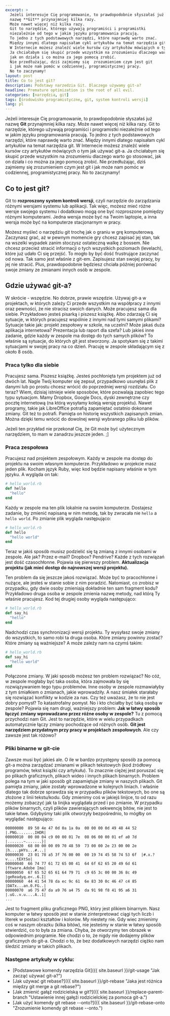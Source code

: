 ```yaml
---
excerpt: >
  Jeżeli interesuje Cię programowanie, to prawdopodobnie słyszałaś już
  nazwę **Git** przynajmniej kilka razy.
  Może nawet więcej niż kilka razy.
  Git to narzędzie, którego używają programiści i programistki
  niezależnie od tego w jakim języku programowania pracują.
  To jedno z tych podstawowych narzędzi, które naprawdę warto znać.
  Między innymi dlatego napisałam cykl artykułów na temat narzędzia git.
  W Internecie możesz znaleźć wiele kursów czy artykułów mówiących o tym jak używać git-a.
  Ja chciałabym się skupić przede wszystkim na zrozumieniu dlaczego warto go stosować,
  jak on działa i co można za jego pomocą zrobić.
  Nie przedłużając, dziś zajmiemy się  zrozumieniem czym jest git
  i jak może nam pomóc w codziennej, programistycznej pracy.
  No to zaczynamy!
layout: post
title: Co to jest git?
description: Podstawy narzedzia Git. Dlaczego używamy git-a?
headline: Premature optimization is the root of all evil.
categories: [narzędzia, git]
tags: [środowisko programistyczne, git, system kontroli wersji]
lang: pl
---
```


Jeżeli interesuje Cię programowanie, to prawdopodobnie słyszałaś już nazwę **Git** przynajmniej kilka razy. Może nawet więcej niż kilka razy. Git to narzędzie, którego używają programiści i programistki niezależnie od tego w jakim języku programowania pracują. To jedno z tych podstawowych narzędzi, które naprawdę warto znać. Między innymi dlatego napisałam cykl artykułów na temat narzędzia git. W Internecie możesz znaleźć wiele kursów czy artykułów mówiących o tym jak używać git-a. Ja chciałabym się skupić przede wszystkim na zrozumieniu dlaczego warto go stosować, jak on działa i co można za jego pomocą zrobić. Nie przedłużając, dziś zajmiemy się  zrozumieniem czym jest git i jak może nam pomóc w codziennej, programistycznej pracy. No to zaczynamy!

## Co to jest git?

Git to **rozproszony system kontroli wersji**, czyli narzędzie do zarządzania różnymi wersjami systemu lub aplikacji. Tak więc, możesz mieć różne wersje swojego systemu i dodatkowo mogą one być rozproszone pomiędzy różnymi komputerami. Jedna wersja może być na Twoim laptopie, a inna wersja może być na komputerze stacjonarnym w pracy.

Możesz myśleć o narzędziu git trochę jak o graniu w grę komputerową. Zaczynasz grać, aż w pewnym momencie gry chcesz zapisać jej stan, tak na wszelki wypadek zanim stoczysz ostateczną walkę z bossem. Nie chcesz przecież stracić informacji o tych wszystkich poziomach (levelach), które już udało Ci się przejść. To mogło by być dość frustrujące zaczynać od nowa. Tak samo jest właśnie z git-em. Zapisujesz stan swojej pracy, by jej nie stracić. Plus, prawdopodobnie będziesz chciała później porównać swoje zmiany ze zmianami innych osób w zespole.

## Gdzie używać git-a?

W skrócie - wszędzie. No dobrze, prawie wszędzie. Używaj git-a w projektach, w których zależy Ci przede wszystkim na współpracy z innymi oraz pewności, że nie stracisz swoich danych. Może pracujesz sama dla siebie. Przykładowo jesteś pisarką i piszesz książkę. Albo zdarzają Ci się sytuacje, w których pracujesz wspólnie z innymi nad tymi samymi plikami? Sytuacje takie jak: projekt zespołowy w szkole, na uczelni? Może jakaś duża aplikacja internetowa? Prezentacja lub raport dla szefa? Lub jakieś inne zadanie, gdzie każdy w zespole ma dostęp do tych samych plików? To właśnie są sytuacje, do których git jest stworzony. Ja spotykam się z takimi sytuacjami w swojej pracy na co dzień. Pracuję w zespole składającym się z około 8 osób.

### Praca tylko dla siebie

Pracujesz sama. Piszesz książkę. Jesteś pochłonięta tym projektem już od dwóch lat. Nagle Twój komputer się zepsuł, przypadkowo usunęłaś plik z danymi lub po prostu chcesz wrócić do poprzedniej wersji rozdziału. Co teraz? Wiem, dzisiaj istnieje wiele sposobów, które pozwalają zapobiec tego typu sytuacjom. Mamy Dropbox, Google Docs, dyski zewnętrzne czy pocztę internetową (na którą wysyłamy koleją wersję projektu). Nawet programy, takie jak LibreOffice potrafią zapamiętać ostatnio dokonane zmiany. Git też to potrafi. Pamięta on historię wszystkich zapisanych zmian. Można dzięki temu wrócić do dowolnej wersji wybranego pliku lub plików.

Jeżeli ten przykład nie przekonał Cię, że Git może być użytecznym narzędziem, to mam w zanadrzu jeszcze jeden. ;]

### Praca zespołowa

Pracujesz nad projektem zespołowym. Każdy w zespole ma dostęp do projektu na swoim własnym komputerze. Przykładowo w projekcie masz jeden plik. Kocham język Ruby, więc kod będzie napisany właśnie w tym języku. A wygląda on tak:

```ruby
# hello_world.rb
def hello
  "hello"
end
```

Każdy w zespole ma ten plik lokalnie na swoim komputerze. Dostajesz zadanie, by zmienić napisaną w nim metodę, tak by zwracała nie `hello` a `hello world`. Po zmianie plik wygląda następująco:

```ruby
# hello_world.rb
def hello
  "hello world"
end
```

Teraz w jakiś sposób musisz podzielić się tą zmianą z innymi osobami w zespole. Ale jak? Przez e-mail? Dropbox? Pendrive? Każde z tych rozwiązań jest dość czasochłonne. Pojawia się pierwszy problem. **Aktualizacja projektu (jak mieć dostęp do najnowszej wersji projektu).**

Ten problem da się jeszcze jakoś rozwiązać. Może być to pracochłonne i nużące, ale jesteś w stanie sobie z nim poradzić. Natomiast, co zrobisz w przypadku, gdy dwie osoby zmieniają dokładnie ten sam fragment kodu? Przykładowo druga osoba w zespole zmienia nazwę metody, nad którą Ty właśnie pracujesz. Kod tej drugiej osoby wygląda następująco:

```ruby
# hello_world.rb
def say_hi
  "hello"
end
```

Nadchodzi czas synchronizacji wersji projektu. Ty wysyłasz swoje zmiany do wszystkich, to samo robi ta druga osoba. Które zmiany powinny zostać? Które zmiany są ważniejsze? A może zależy nam na czymś takim:

```ruby
# hello_world.rb
def say_hi
  "hello world"
end
```

Połączone zmiany. W jaki sposób możesz ten problem rozwiązać? No cóż, w zespole mogłaby być taka osoba, która zajmowała by się rozwiązywaniem tego typu problemów. Inne osoby w zespole rozmawiałyby z tym śmiałkiem o zmianach, jakie wprowadziły. A nasz śmiałek starałaby się rozwiązać konflikty w kodzie za nas. Czy też uważasz, że to nie jest dobry pomysł? To katastrofalny pomysł. No i kto chciałby być taką osobą w zespole? Pojawia się nam drugi, ważniejszy problem: **Jak w łatwy sposób łączyć zmiany wprowadzane przez różne osoby w zespole?** Tu z pomocą przychodzi nam Git. Jest to narzędzie, które w wielu przypadkach automatycznie łączy zmiany pochodzące od różnych osób. **Git jest narzędziem przydatnym przy pracy w projektach zespołowych**. Ale czy zawsze jest tak różowo?

### Pliki binarne w git-cie

Zawsze musi być jakieś ale. O ile w bardzo przystępny sposób za pomocą git-a można zarządzać zmianami w plikach tekstowych (kod źródłowy programów, tekst książki czy artykułu). To znacznie ciężej jest poruszać się po plikach graficznych, plikach wideo i innych plikach binarnych. Problem polega na tym w jaki sposób git zapamiętuje zmiany w naszych plikach. Git pamięta zmiany, jakie zostały wprowadzone w kolejnych liniach. I właśnie dlatego tak dobrze sprawdza się w przypadku plików tekstowych, bo one są złożone z linii tekstu/kodu. Gdy zmienimy coś w jakiejś linijce, to od razu możemy zobaczyć jak ta linijka wyglądała przed i po zmianie. W przypadku plików binarnych, czyli plików zawierających sekwencję bitów, nie jest to takie łatwe. Gdybyśmy taki plik otworzyły bezpośrednio, to mógłby on wyglądać następująco:

```
00000000  89 50 4e 47 0d 0a 1a 0a  00 00 00 0d 49 48 44 52  |.PNG........IHDR|
00000010  00 00 04 c9 00 00 01 7e  08 06 00 00 01 ef a0 7d  |.......~.......}|
00000020  68 00 00 00 09 70 48 59  73 00 00 2e 23 00 00 2e  |h....pHYs...#...|
00000030  23 01 78 a5 3f 76 00 00  00 19 74 45 58 74 53 6f  |#.x.?v....tEXtSo|
00000040  66 74 77 61 72 65 00 41  64 6f 62 65 20 49 6d 61  |ftware.Adobe Ima|
00000050  67 65 52 65 61 64 79 71  c9 65 3c 00 00 36 8c 49  |geReadyq.e<..6.I|
00000060  44 41 54 78 da ec 9c 61  6e 83 30 0c 46 47 c4 85  |DATx...an.0.FG..|
00000070  a6 75 47 da a9 76 a4 75  da 91 98 f8 41 95 a6 31  |.uG..v.u....A..1|
...
```

Jest to fragment pliku graficznego PNG, który jest plikiem binarnym. Nasz komputer w łatwy sposób jest w stanie zinterpretować ciągi tych liczb i literek w postaci kształtów i kolorów. My niestety nie. Gdy wiec zmienimy coś w naszym obrazku (kilka bitów), nie jesteśmy w stanie w łatwy sposób stwierdzić, co to była za zmiana. Chyba, że otworzymy ten obrazek w odpowiednim programie. Nie chodzi o to, że nigdy nie dodajemy plików graficznych do git-a. Chodzi o to, że bez dodatkowych narzędzi ciężko nam śledzić zmiany w takich plikach.

### Następne artykuły w cyklu:

- [Podstawowe komendy narzędzia Git]({{ site.baseurl }}/git-usage "Jak zacząć używać git-a?")
- [Jak używać git rebase?]({{ site.baseurl }}/git-rebase "Jaka jest różnica między git merge a git rebase?")
- [Jak zmienić gałąź rodzicielską w git?]({{ site.baseurl }}/replace-parent-branch "Ustawienie innej gałęźi rodzicielckiej za pomoca git-a.")
- [Jak użyć komendy git rebase --onto?]({{ site.baseurl }}/git-rebase-onto "Zrozumienie komendy  git rebase --onto.")
